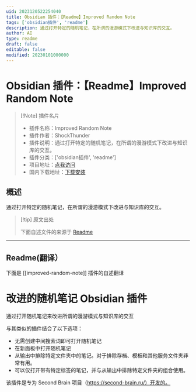 ```yaml
---
uid: 2023120522254040
title: Obsidian 插件：【Readme】Improved Random Note
tags: ['obsidian插件', 'readme']
description: 通过打开特定的随机笔记，在所谓的漫游模式下改进与知识库的交互。
author: AI
type: readme
draft: false
editable: false
modified: 20230101000000
---
```


# Obsidian 插件：【Readme】Improved Random Note

> [!Note] 插件名片
> - 插件名称：Improved Random Note
> - 插件作者：ShockThunder
> - 插件说明：通过打开特定的随机笔记，在所谓的漫游模式下改进与知识库的交互。
> - 插件分类：['obsidian插件', 'readme']
> - 项目地址：[点我访问](https://github.com/ShockThunder/improved-random-note)
> - 国内下载地址：[下载安装](https://pkmer.cn/products/plugin/pluginMarket/?improved-random-note)

## 概述

通过打开特定的随机笔记，在所谓的漫游模式下改进与知识库的交互。



> [!tip] 原文出处
> 
>下面自述文件的来源于 [Readme](https://ghproxy.net/https://raw.githubusercontent.com/ShockThunder/improved-random-note/master/README.md)
> 

---

## Readme(翻译）

下面是 [[improved-random-note]] 插件的自述翻译


# 改进的随机笔记 Obsidian 插件

通过打开随机笔记来改进所谓的漫游模式与知识库的交互

与其类似的插件结合了以下选项：

- 无需创建中间搜索词即可打开随机笔记
- 在新面板中打开随机笔记
- 从输出中排除特定文件夹中的笔记。对于排除存档、模板和其他服务文件夹非常有用。
- 可以仅打开带有特定标签的笔记，并与从输出中排除特定文件夹的组合使用。

该插件是专为 Second Brain 项目（https://second-brain.ru/）开发的。



